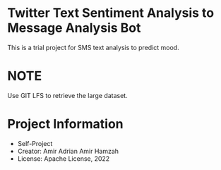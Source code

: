 # Twitter Text Sentiment Analysis to Message Analysis Bot

This is a trial project for SMS text analysis to predict mood.

# NOTE

Use GIT LFS to retrieve the large dataset.

# Project Information

- Self-Project
- Creator: Amir Adrian Amir Hamzah
- License: Apache License, 2022